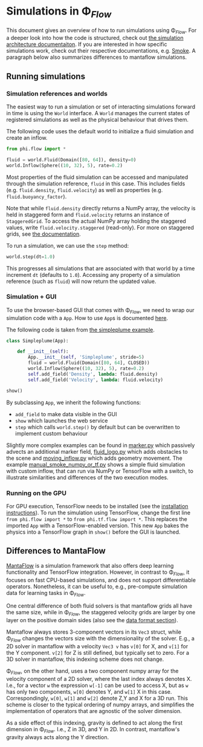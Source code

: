 # Simulations in Φ<sub>*Flow*</sub>

This document gives an overview of how to run simulations using Φ<sub>*Flow*</sub>.
For a deeper look into how the code is structured, check out [the simulation architecture documentaiton](Simulation_Architecture.md).
If you are interested in how specific simulations work, check out their respective documentations, e.g.
[Smoke](Smoke_Simulation.md).
A paragraph below also summarizes differences to mantaflow simulations.

## Running simulations

### Simulation references and worlds

The easiest way to run a simulation or set of interacting simulations forward in time is using the `World` interface.
A `World` manages the current states of registered simulations as well as the physical behaviour that drives them.

The following code uses the default world to initialize a fluid simulation and create an inflow.

```python
from phi.flow import *

fluid = world.Fluid(Domain([80, 64]), density=0)
world.Inflow(Sphere((10, 32), 5), rate=0.2)
```

Most properties of the fluid simulation can be accessed and manipulated through the simulation reference, `fluid` in this case.
This includes fields (e.g. `fluid.density`, `fluid.velocity`) as well as properties (e.g. `fluid.buoyancy_factor`).

Note that while `fluid.density` directly returns a NumPy array, the velocity is held in staggered form and
`fluid.velocity` returns an instance of `StaggeredGrid`.
To access the actual NumPy array holding the staggered values, write `fluid.velocity.staggered` (read-only).
For more on staggered grids, see [the documentation](Staggered_Grids.md).

To run a simulation, we can use the `step` method:

```python
world.step(dt=1.0)
```

This progresses all simulations that are associated with that world by a time increment `dt` (defaults to `1.0`).
Accessing any property of a simulation reference (such as `fluid`) will now return the updated value.

### Simulation + GUI

To use the browser-based GUI that comes with Φ<sub>*Flow*</sub>, we need to wrap our simulation code with a
`App`.
How to use `App`s is documented [here](Browser_GUI.md).

The following code is taken from [the simpleplume example](../demos/simpleplume.py).

```python
class Simpleplume(App):

    def __init__(self):
        App.__init__(self, 'Simpleplume', stride=5)
        fluid = world.Fluid(Domain([80, 64], CLOSED))
        world.Inflow(Sphere((10, 32), 5), rate=0.2)
        self.add_field('Density', lambda: fluid.density)
        self.add_field('Velocity', lambda: fluid.velocity)

show()
```

By subclassing `App`, we inherit the following functions:

- `add_field` to make data visible in the GUI
- `show` which launches the web service
- `step` which calls `world.step()` by default but can be overwritten to implement custom behaviour

Slightly more complex examples can be found in 
[marker.py](../demos/marker.py) which passively advects an additional marker field,
[fluid_logo.py](../demos/fluid_logo.py) which adds obstacles to the scene and
[moving_inflow.py](../demos/moving_inflow.py) which adds geometry movement.
The example [manual_smoke_numpy_or_tf.py](../demos/manual_smoke_numpy_or_tf.py) shows a simple
fluid simulation with custom inflow, that can run via NumPy or TensorFlow with a switch,
to illustrate similarities and differences of the two execution modes.

### Running on the GPU

For GPU execution, TensorFlow needs to be installed (see the [installation instructions](Installation_Instructions.md)).
To run the simulation using TensorFlow, change the first line `from phi.flow import *` to `from phi.tf.flow import *`.
This replaces the imported `App` with a TensorFlow-enabled version.
This new `App` bakes the physics into a TensorFlow graph in `show()` before the GUI is launched.

## Differences to MantaFlow

[MantaFlow](http://mantaflow.com/) is a simulation framework that also offers
deep learning functionality and TensorFlow integration. However, in contrast to
Φ<sub>*Flow*</sub>, it focuses on fast CPU-based simulations, and does not
support differentiable operators. Nonetheless, it can be useful to, e.g.,
pre-compute simulation data for learning tasks in Φ<sub>*Flow*</sub>.

One central difference of both fluid solvers is that mantaflow grids all have
the same size, while in Φ<sub>*Flow*</sub>, the staggered velocity grids are
larger by one layer on the positive domain sides 
(also see the [data format section](Scene_Format_Specification.md)).

Mantaflow always stores 3-component vectors in its `Vec3`
struct, while Φ<sub>*Flow*</sub> changes the vectors size with the
dimensionality of the solver. E.g., a 2D solver in mantaflow with a velocity `Vec3 v`
has `v[0]` for X, and `v[1]` for the Y component. `v[2]` for Z is still
defined, but typically set to zero. For a 3D solver in mantaflow, this indexing
scheme does not change.

Φ<sub>*Flow*</sub>, on the other hand, uses a two component numpy array for the
velocity component of a 2D solver, where the last index always denotes X. I.e.,
for a vector `w` the expression `w[-1]` can be used to access X, but
as `w` has only two components, `w[0]` denotes Y, and `w[1]` X in this case.
Correspondingly,
`w[0]`, `w[1]` and `w[2]` denote Z,Y and X for a 3D run. This scheme is
closer to the typical ordering of numpy arrays, and simplifies the
implementation of operators that are agnostic of the solver dimension.

As a side effect of this indexing, gravity is defined to act along the first
dimension in Φ<sub>*Flow*</sub>. I.e., Z in 3D, and Y in 2D. In contrast,
mantaflow's gravity always acts along the Y direction.
